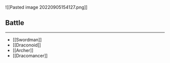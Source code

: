 ![[Pasted image 20220905154127.png]]

## Battle
---
- [[Swordman]]
- [[Draconoid]]
- [[Archer]]
- [[Dracomancer]]
